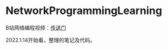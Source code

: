 # NetworkProgrammingLearning
B站网络编程视频：[传送门](https://www.bilibili.com/video/BV1eb411F74G?spm_id_from=333.999.0.0)

2022.1.14开始看，整理的笔记及代码。
